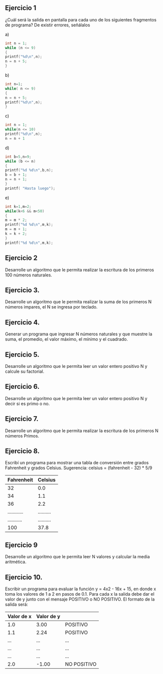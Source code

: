 ## Ejercicio 1

¿Cuál será la salida en pantalla para cada uno de los siguientes fragmentos de programa? De existir errores, señálalos


a)
```cpp
int n = 1;
while (n <= 9)
{
printf("%d\n",n);
n = n + 5;
}
```
b)
```cpp
int n=1;
while( n <= 9)
{
n = n + 5;
printf("%d\n",n);
}
```
c)
```cpp
int n = 1;
while(n <= 10)
printf("%d\n",n);
n = n + 1
```
d)
```cpp
int b=5,n=9;
while (b <= n)
{
printf("%d %d\n",b,n);
b = b + 1;
n = n + 1;
}
printf( "Hasta luego");
```
e)
```cpp
int k=1,m=2;
while(k<6 && m<50)
{
m = m * 2;
printf("%d %d\n",m,k);
m = m + 1;
k = k + 2;
}
printf("%d %d\n",m,k);
```

## Ejercicio 2

Desarrolle un algoritmo que le permita realizar la escritura de los primeros 100 números naturales.
## Ejercicio 3.
Desarrolle un algoritmo que le permita realizar la suma de los primeros N números impares, el N se ingresa
por teclado.
## Ejercicio 4.
Generar un programa que ingresar N números naturales y que muestre la suma, el promedio, el valor
máximo, el mínimo y el cuadrado.
## Ejercicio 5. 
Desarrolle un algoritmo que le permita leer un valor entero positivo N y calcule su factorial.
## Ejercicio 6.
Desarrolle un algoritmo que le permita leer un valor entero positivo N y decir si es primo o no.
## Ejercicio 7.
Desarrolle un algoritmo que le permita realizar la escritura de los primeros N números Primos.
## Ejercicio 8. 
Escribí un programa para mostrar una tabla de conversión entre grados Fahrenheit y grados Celsius. Sugerencia:
celsius = (fahrenheit - 32) * 5/9

|Fahrenheit| Celsius|
|-----|-----|
|32 | 0.0|
|34 | 1.1|
|36 | 2.2|
|............ |..........|
|........... | ..........|
|100 | 37.8|

## Ejercicio 9 
Desarrolle un algoritmo que le permita leer N valores y calcular la media aritmética.
## Ejercicio 10.
Escribir un programa para evaluar la función y = 4x2 - 16x + 15, en donde x toma los valores de 1 a 2 en pasos de
0.1. Para cada x la salida debe dar el valor de y junto con el mensaje POSITIVO o NO POSITIVO. El formato de la
salida será:

|Valor de x |Valor de y | |
| ---------- | --------|----------|
|1.0 |3.00 |POSITIVO|
|1.1 |2.24| POSITIVO|
|... |... |...|
|... |... |...|
|...| ... |...|
|2.0| -1.00 |NO POSITIVO|
